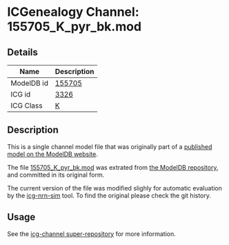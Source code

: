 # ICGenealogy Channel: 155705\_K\_pyr\_bk.mod

## Details

Name | Description
---- | -----------
ModelDB id | [155705](http://senselab.med.yale.edu/ModelDB/ShowModel.cshtml?model=155705)
ICG id | [3326](http://icg.neurotheory.ox.ac.uk/channels/1/3326)
ICG Class | [K](http://icg.neurotheory.ox.ac.uk/channels/1)

## Description

This is a single channel model file that was originally part of a [published model on the ModelDB website](http://senselab.med.yale.edu/mModelDB/ShowModel.cshtml?model=155705).


The file [155705\_K\_pyr\_bk.mod](155705_K_pyr_bk.mod) was extrated from [the ModelDB repository](http://senselab.med.yale.edu/ModelDB/ShowModel.cshtml?model=155705), and committed in its original form.

The current version of the file was modified slighly for automatic evaluation by the [icg-nrn-sim](https://github.com/icgenealogy/icg-nrn-sim) tool. To find the original please check the git history.


## Usage

See the [icg-channel super-repository](https://github.com/icgenealogy/icg-channels) for more information.